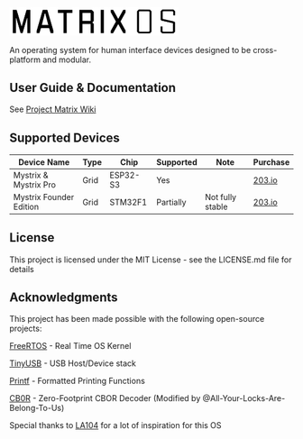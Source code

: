 <img src="Resources/MatrixOS.svg" width="300" alt="Matrix OS" >

An operating system for human interface devices designed to be cross-platform and modular.

## User Guide & Documentation
See [Project Matrix Wiki](matrix.203.io)

## Supported Devices
| Device Name            | Type | Chip     | Supported | Note              | Purchase                                       |
|------------------------|------|----------|-----------|-------------------|------------------------------------------------|
| Mystrix & Mystrix Pro  | Grid | ESP32-S3 | Yes       |                   | [203.io](https://203.io/products/mystrix-pro)   |
| Mystrix Founder Edition | Grid | STM32F1  | Partially | Not fully stable | [203.io](https://203.io/products/matrix-founder-edition) |

## License

This project is licensed under the MIT License - see the LICENSE.md file for details

## Acknowledgments
This project has been made possible with the following open-source projects:

[FreeRTOS](https://github.com/FreeRTOS/FreeRTOS-Kernel) - Real Time OS Kernel 

[TinyUSB](https://github.com/hathach/tinyusb) - USB Host/Device stack

[Printf](https://github.com/eyalroz/printf/) - Formatted Printing Functions

[CB0R](https://github.com/quartzjer/cb0r) -  Zero-Footprint CBOR Decoder (Modified by @All-Your-Locks-Are-Belong-To-Us)

Special thanks to [LA104](https://github.com/gabonator/LA104) for a lot of inspiration for this OS
